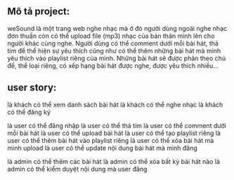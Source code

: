 ## Mô tả project:
weSound là một trang web nghe nhạc mà ở đó người dùng ngoài nghe nhạc đơn thuần còn có thể upload file (mp3) nhạc của bản thân mình lên cho người khác cùng nghe. Người dùng có thể comment dưới mỗi bài hát, thả tim để thể hiện sự yêu thích cũng như có thể thêm những bài hát mà mình yêu thích vào playlist riêng của mình. Những bài hát sẽ được phân theo chủ để, thể loại riêng, có xếp hạng bài hát được nghe, được yêu thích nhiều...

## user story:
là khách có thể xem danh sách bài hát
là khách có thể nghe nhạc
là khách có thể đăng ký

là user có thể đăng nhập
là user có thể thả tim
là user có thể comment dưới mỗi bài hát
là user có thể upload bài hát
là user có thể tạo playlist riêng
là user có thể thêm bài hát vào playlist riêng
là user có thể xóa bài hát mà mình upload
là user có thể update nội dung bài hát mà mình đăng

là admin có thể thêm các bài hát
là admin có thể xóa bất kỳ bài hát nào
là admin có thể kiểm duyệt nội dung mà user đăng

